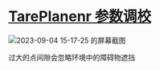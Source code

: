 # [TarePlanenr 参数调校](https://github.com/shu1ong/gitblog/issues/34)

![2023-09-04 15-17-25 的屏幕截图](https://github.com/shu1ong/gitblog/assets/127008177/3ffb6e43-75a9-4fbe-8383-11ac42e7eb40)

过大的点间隙会忽略环境中的障碍物遮挡
